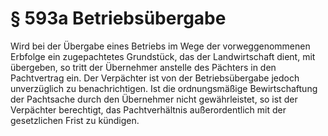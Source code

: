 # § 593a Betriebsübergabe
Wird bei der Übergabe eines Betriebs im Wege der vorweggenommenen Erbfolge ein zugepachtetes Grundstück, das der Landwirtschaft dient, mit übergeben, so tritt der Übernehmer anstelle des Pächters in den Pachtvertrag ein. Der Verpächter ist von der Betriebsübergabe jedoch unverzüglich zu benachrichtigen. Ist die ordnungsmäßige Bewirtschaftung der Pachtsache durch den Übernehmer nicht gewährleistet, so ist der Verpächter berechtigt, das Pachtverhältnis außerordentlich mit der gesetzlichen Frist zu kündigen.
